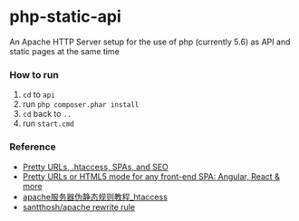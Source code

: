 php-static-api
==============
An Apache HTTP Server setup for the use of php (currently 5.6) as API and static pages at the same time

### How to run
1. `cd` to `api`
2. run `php composer.phar install`
3. `cd` back to `..`
4. run `start.cmd`

### Reference
- [Pretty URLs, .htaccess, SPAs, and SEO](https://www.beyondjava.net/pretty-urls)
- [Pretty URLs or HTML5 mode for any front-end SPA: Angular, React & more](https://ngmilk.rocks/2018/09/11/pretty-urls-or-html5-mode-for-any-front-end-spa/)
- [apache服务器伪静态规则教程_htaccess](https://blog.csdn.net/weixin_41782053/article/details/80471193)
- [santthosh/apache rewrite rule](https://gist.github.com/santthosh/7dabf08fa3859361ef1e)
